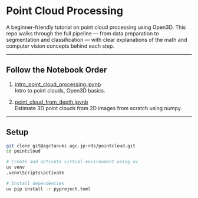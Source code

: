# Point Cloud Processing

A beginner-friendly tutorial on point cloud processing using Open3D. This repo walks through the full pipeline — from data preparation to segmentation and classification — with clear explanations of the math and computer vision concepts behind each step.

---

## Follow the Notebook Order

1. [intro_point_cloud_processing.ipynb](./intro_point_cloud_processing.ipynb)  
  Intro to point clouds, Open3D basics.

2. [point_cloud_from_depth.ipynb](./point_cloud_from_depth.ipynb)  
  Estimate 3D point clouds from 2D images from scratch using numpy.
---

## Setup

```bash
git clone git@agctanuki.agc.jp:rds/pointcloud.git
cd pointcloud

# Create and activate virtual environment using uv
uv venv
.venv\Scripts\activate

# Install dependencies
uv pip install -r pyproject.toml
```
